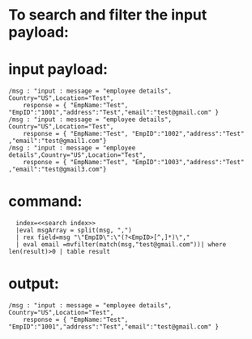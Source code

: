 To search and filter the input payload:
=======================================



input payload:
===============

    /msg : "input : message = "employee details", Country="US",Location="Test", 
        response = { "EmpName:"Test", "EmpID":"1001","address":"Test","email":"test@gmail.com" }
    /msg : "input : message = "employee details", Country="US",Location="Test",
        response = { "EmpName:"Test", "EmpID":"1002","address":"Test" ,"email":"test@gmail1.com"}
    /msg : "input : message = "employee details",Country="US",Location="Test", 
        response = { "EmpName:"Test", "EmpID":"1003","address":"Test" ,"email":"test@gmail3.com"}



command:
=========

      index=<<search index>> 
      |eval msgArray = split(msg, ",")
      | rex field=msg "\"EmpID\":\"(?<EmpID>[^,]*)\","
      | eval email =mvfilter(match(msg,"test@gmail.com"))| where len(result)>0 | table result		

  
  output:
  =======
  
    /msg : "input : message = "employee details", Country="US",Location="Test", 
        response = { "EmpName:"Test", "EmpID":"1001","address":"Test","email":"test@gmail.com" }
    
  
  
